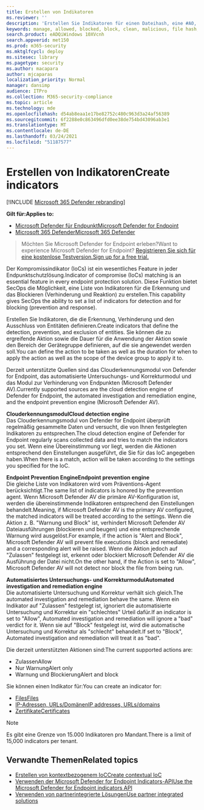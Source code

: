 ```yaml
---
title: Erstellen von Indikatoren
ms.reviewer: ''
description: 'Erstellen Sie Indikatoren für einen Dateihash, eine #A0, URLs oder Domänen, die die Erkennung, Verhinderung und den Ausschluss von Entitäten definieren.'
keywords: manage, allowed, blocked, block, clean, malicious, file hash, ip address, urls, domain
search.product: eADQiWindows 10XVcnh
search.appverid: met150
ms.prod: m365-security
ms.mktglfcycl: deploy
ms.sitesec: library
ms.pagetype: security
ms.author: macapara
author: mjcaparas
localization_priority: Normal
manager: dansimp
audience: ITPro
ms.collection: M365-security-compliance
ms.topic: article
ms.technology: mde
ms.openlocfilehash: d54ab8eaa1e17be82752c480c963d3a24af56389
ms.sourcegitcommit: 6f2288e0c863496dfd0ee38de754bd43096ab3e1
ms.translationtype: MT
ms.contentlocale: de-DE
ms.lasthandoff: 03/24/2021
ms.locfileid: "51187577"
---
```

# <a name="create-indicators"></a><span data-ttu-id="cb858-104">Erstellen von Indikatoren</span><span class="sxs-lookup"><span data-stu-id="cb858-104">Create indicators</span></span>

[!INCLUDE [Microsoft 365 Defender rebranding](../../includes/microsoft-defender.md)]

<span data-ttu-id="cb858-105">**Gilt für:**</span><span class="sxs-lookup"><span data-stu-id="cb858-105">**Applies to:**</span></span>
- [<span data-ttu-id="cb858-106">Microsoft Defender für Endpunkt</span><span class="sxs-lookup"><span data-stu-id="cb858-106">Microsoft Defender for Endpoint</span></span>](https://go.microsoft.com/fwlink/p/?linkid=2154037)
- [<span data-ttu-id="cb858-107">Microsoft 365 Defender</span><span class="sxs-lookup"><span data-stu-id="cb858-107">Microsoft 365 Defender</span></span>](https://go.microsoft.com/fwlink/?linkid=2118804)


> <span data-ttu-id="cb858-108">Möchten Sie Microsoft Defender for Endpoint erleben?</span><span class="sxs-lookup"><span data-stu-id="cb858-108">Want to experience Microsoft Defender for Endpoint?</span></span> [<span data-ttu-id="cb858-109">Registrieren Sie sich für eine kostenlose Testversion.</span><span class="sxs-lookup"><span data-stu-id="cb858-109">Sign up for a free trial.</span></span>](https://www.microsoft.com/WindowsForBusiness/windows-atp?ocid=docs-wdatp-automationexclusionlist-abovefoldlink)

<span data-ttu-id="cb858-110">Der Kompromissindikator (IoCs) ist ein wesentliches Feature in jeder Endpunktschutzlösung.</span><span class="sxs-lookup"><span data-stu-id="cb858-110">Indicator of compromise (IoCs) matching is an essential feature in every endpoint protection solution.</span></span> <span data-ttu-id="cb858-111">Diese Funktion bietet SecOps die Möglichkeit, eine Liste von Indikatoren für die Erkennung und das Blockieren (Verhinderung und Reaktion) zu erstellen.</span><span class="sxs-lookup"><span data-stu-id="cb858-111">This capability gives SecOps the ability to set a list of indicators for detection and for blocking (prevention and response).</span></span>

<span data-ttu-id="cb858-112">Erstellen Sie Indikatoren, die die Erkennung, Verhinderung und den Ausschluss von Entitäten definieren.</span><span class="sxs-lookup"><span data-stu-id="cb858-112">Create indicators that define the detection, prevention, and exclusion of entities.</span></span> <span data-ttu-id="cb858-113">Sie können die zu ergreifende Aktion sowie die Dauer für die Anwendung der Aktion sowie den Bereich der Gerätegruppe definieren, auf die sie angewendet werden soll.</span><span class="sxs-lookup"><span data-stu-id="cb858-113">You can define the action to be taken as well as the duration for when to apply the action as well as the scope of the device group to apply it to.</span></span>

<span data-ttu-id="cb858-114">Derzeit unterstützte Quellen sind das Clouderkennungsmodul von Defender for Endpoint, das automatisierte Untersuchungs- und Korrekturmodul und das Modul zur Verhinderung von Endpunkten (Microsoft Defender AV).</span><span class="sxs-lookup"><span data-stu-id="cb858-114">Currently supported sources are the cloud detection engine of Defender for Endpoint, the automated investigation and remediation engine, and the endpoint prevention engine (Microsoft Defender AV).</span></span>

<span data-ttu-id="cb858-115">**Clouderkennungsmodul**</span><span class="sxs-lookup"><span data-stu-id="cb858-115">**Cloud detection engine**</span></span><br>
<span data-ttu-id="cb858-116">Das Clouderkennungsmodul von Defender for Endpoint überprüft regelmäßig gesammelte Daten und versucht, die von Ihnen festgelegten Indikatoren zu entsprechen.</span><span class="sxs-lookup"><span data-stu-id="cb858-116">The cloud detection engine of Defender for Endpoint regularly scans collected data and tries to match the indicators you set.</span></span> <span data-ttu-id="cb858-117">Wenn eine Übereinstimmung vor liegt, werden die Aktionen entsprechend den Einstellungen ausgeführt, die Sie für das IoC angegeben haben.</span><span class="sxs-lookup"><span data-stu-id="cb858-117">When there is a match, action will be taken according to the settings you specified for the IoC.</span></span>

<span data-ttu-id="cb858-118">**Endpoint Prevention Engine**</span><span class="sxs-lookup"><span data-stu-id="cb858-118">**Endpoint prevention engine**</span></span><br>
<span data-ttu-id="cb858-119">Die gleiche Liste von Indikatoren wird vom Präventions-Agent berücksichtigt.</span><span class="sxs-lookup"><span data-stu-id="cb858-119">The same list of indicators is honored by the prevention agent.</span></span> <span data-ttu-id="cb858-120">Wenn Microsoft Defender AV die primäre AV-Konfiguration ist, werden die übereinstimmende Indikatoren entsprechend den Einstellungen behandelt.</span><span class="sxs-lookup"><span data-stu-id="cb858-120">Meaning, if Microsoft Defender AV is the primary AV configured, the matched indicators will be treated according to the settings.</span></span> <span data-ttu-id="cb858-121">Wenn die Aktion z. B. "Warnung und Block" ist, verhindert Microsoft Defender AV Dateiausführungen (blockieren und beugen) und eine entsprechende Warnung wird ausgelöst.</span><span class="sxs-lookup"><span data-stu-id="cb858-121">For example, if the action is "Alert and Block", Microsoft Defender AV will prevent file executions (block and remediate) and a corresponding alert will be raised.</span></span> <span data-ttu-id="cb858-122">Wenn die Aktion jedoch auf "Zulassen" festgelegt ist, erkennt oder blockiert Microsoft Defender AV die Ausführung der Datei nicht.</span><span class="sxs-lookup"><span data-stu-id="cb858-122">On the other hand, if the Action is set to "Allow", Microsoft Defender AV will not detect nor block the file from being run.</span></span>

<span data-ttu-id="cb858-123">**Automatisiertes Untersuchungs- und Korrekturmodul**</span><span class="sxs-lookup"><span data-stu-id="cb858-123">**Automated investigation and remediation engine**</span></span><BR>
<span data-ttu-id="cb858-124">Die automatisierte Untersuchung und Korrektur verhält sich gleich.</span><span class="sxs-lookup"><span data-stu-id="cb858-124">The automated investigation and remediation behave the same.</span></span> <span data-ttu-id="cb858-125">Wenn ein Indikator auf "Zulassen" festgelegt ist, ignoriert die automatisierte Untersuchung und Korrektur ein "schlechtes" Urteil dafür.</span><span class="sxs-lookup"><span data-stu-id="cb858-125">If an indicator is set to "Allow", Automated investigation and remediation will ignore a "bad" verdict for it.</span></span> <span data-ttu-id="cb858-126">Wenn sie auf "Block" festgelegt ist, wird die automatische Untersuchung und Korrektur als "schlecht" behandelt.</span><span class="sxs-lookup"><span data-stu-id="cb858-126">If set to "Block", Automated investigation and remediation will treat it as "bad".</span></span>


<span data-ttu-id="cb858-127">Die derzeit unterstützten Aktionen sind:</span><span class="sxs-lookup"><span data-stu-id="cb858-127">The current supported actions are:</span></span>
- <span data-ttu-id="cb858-128">Zulassen</span><span class="sxs-lookup"><span data-stu-id="cb858-128">Allow</span></span>
- <span data-ttu-id="cb858-129">Nur Warnung</span><span class="sxs-lookup"><span data-stu-id="cb858-129">Alert only</span></span>
- <span data-ttu-id="cb858-130">Warnung und Blockierung</span><span class="sxs-lookup"><span data-stu-id="cb858-130">Alert and block</span></span>


<span data-ttu-id="cb858-131">Sie können einen Indikator für:</span><span class="sxs-lookup"><span data-stu-id="cb858-131">You can create an indicator for:</span></span>
- [<span data-ttu-id="cb858-132">Files</span><span class="sxs-lookup"><span data-stu-id="cb858-132">Files</span></span>](indicator-file.md)
- [<span data-ttu-id="cb858-133">IP-Adressen, URLs/Domänen</span><span class="sxs-lookup"><span data-stu-id="cb858-133">IP addresses, URLs/domains</span></span>](indicator-ip-domain.md)
- [<span data-ttu-id="cb858-134">Zertifikate</span><span class="sxs-lookup"><span data-stu-id="cb858-134">Certificates</span></span>](indicator-certificates.md)


>[!NOTE]
><span data-ttu-id="cb858-135">Es gibt eine Grenze von 15.000 Indikatoren pro Mandant.</span><span class="sxs-lookup"><span data-stu-id="cb858-135">There is a limit of 15,000 indicators per tenant.</span></span>


## <a name="related-topics"></a><span data-ttu-id="cb858-136">Verwandte Themen</span><span class="sxs-lookup"><span data-stu-id="cb858-136">Related topics</span></span>

- [<span data-ttu-id="cb858-137">Erstellen von kontextbezogenem IoC</span><span class="sxs-lookup"><span data-stu-id="cb858-137">Create contextual IoC</span></span>](respond-file-alerts.md#add-indicator-to-block-or-allow-a-file)
- [<span data-ttu-id="cb858-138">Verwenden der Microsoft Defender for Endpoint Indicators-API</span><span class="sxs-lookup"><span data-stu-id="cb858-138">Use the Microsoft Defender for Endpoint indicators API</span></span>](ti-indicator.md)
- [<span data-ttu-id="cb858-139">Verwenden von partnerintegrierte Lösungen</span><span class="sxs-lookup"><span data-stu-id="cb858-139">Use partner integrated solutions</span></span>](partner-applications.md)
